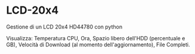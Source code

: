 LCD-20x4
========

Gestione di un LCD 20x4 HD44780 con python

Visualizza:
Temperatura CPU,
Ora,
Spazio libero dell'HDD (percentuale e GB),
Velocità di Download (al momento dell'aggiornamento),
File Completi.
